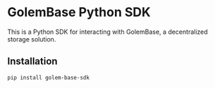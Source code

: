 # GolemBase Python SDK

This is a Python SDK for interacting with GolemBase, a decentralized storage solution.

## Installation

```bash
pip install golem-base-sdk